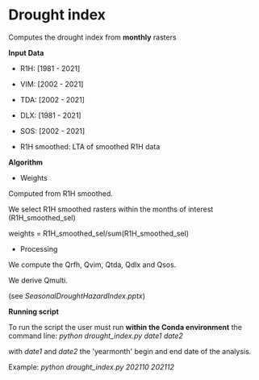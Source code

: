 # Drought index
Computes the drought index from **monthly** rasters

**Input Data**

  - R1H: [1981 - 2021]
  - VIM: [2002 - 2021]
  - TDA: [2002 - 2021]
  - DLX: [1981 - 2021]
  - SOS: [2002 - 2021]

  - R1H smoothed: LTA of smoothed R1H data

**Algorithm**

  - Weights

Computed from R1H smoothed.

We select R1H smoothed rasters within the months of interest (R1H_smoothed_sel)

weights = R1H_smoothed_sel/sum(R1H_smoothed_sel)

  - Processing
 
We compute the Qrfh, Qvim, Qtda, Qdlx and Qsos.

We derive Qmulti.

(see *SeasonalDroughtHazardIndex.pptx*)
  
 
 **Running script**
 
 To run the script the user must run **within the Conda environment** the command line:
 *python drought_index.py date1 date2*
 
with *date1* and *date2* the 'yearmonth' begin and end date of the analysis.

Example: *python drought_index.py 202110 202112*
